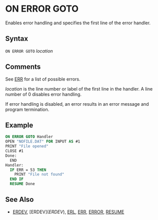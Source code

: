 # ON ERROR GOTO

Enables error handling and specifies the first line of the error handler.

## Syntax

`ON ERROR GOTO` *location*

## Comments

See [ERR](ERR) for a list of possible errors.

*location* is the line number or label of the first line in the handler. A line number of 0 disables error handling.

If error handling is disabled, an error results in an error message and program termination.

## Example

```vb
ON ERROR GOTO Handler
OPEN "NOFILE.DAT" FOR INPUT AS #1
PRINT "File opened"
CLOSE #1
Done:
  END
Handler:
  IF ERR = 53 THEN
    PRINT "File not found"
  END IF 
  RESUME Done
```

## See Also

- [ERDEV](ERDEV), [ERDEV$](ERDEV$), [ERL](ERL), [ERR](ERR), [ERROR](ERROR), [RESUME](RESUME)
